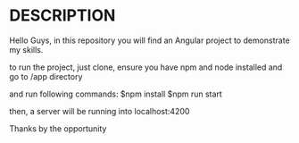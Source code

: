 # DESCRIPTION

Hello Guys, in this repository you will find an Angular project to demonstrate my skills.

to run the project, just clone, ensure you have npm and node installed and go to /app directory 

and run following commands:
$npm install
$npm run start

then, a server will be running into localhost:4200

Thanks by the opportunity